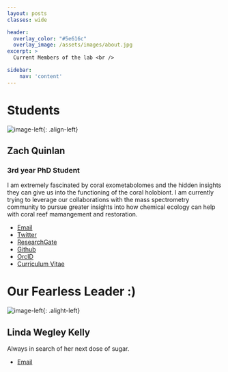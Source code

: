```yaml
---
layout: posts
classes: wide

header:
  overlay_color: "#5e616c"
  overlay_image: /assets/images/about.jpg
excerpt: >
  Current Members of the lab <br />

sidebar:
    nav: 'content'
---
```

# Students
![image-left]({{site.baseurl}}/assets/images/zaq2020.jpg){: .align-left}
## Zach Quinlan
### 3rd year PhD Student
I am extremely fascinated by coral exometabolomes and the hidden insights they can give us into the functioning of the coral holobiont. I am currently trying to leverage our collaborations with the mass spectrometry community to pursue greater insights into how chemical ecology can help with coral reef mamangement and restoration.

- [Email](mailto:zquinlan@gmail.com)
- [Twitter](https://www.twitter.com/zquinlan)
- [ResearchGate](https://www.researchgate.net/profile/zachary-quinlan)
- [Github](https://github.com/zquinlan)
- [OrcID](https://orcid.org/0000-0002-0351-8927)
- [Curriculum Vitae]({{site.baseurl}}/labMembers/cv/Quinlan_CV.pdf)

<!-- ![image-left]({{site.baseurl}}/assets/images/emily2021.jpg){: .align-left}
## Emily Nixon
### 1st year PhD Student


- [Email](mailto:en.nix96@gmail.com)
- [Twitter](https://www.twitter.com/)
- [ResearchGate](https://www.researchgate.net/profile/)
- [Github](https://github.com/)
- [OrcID](https://orcid.org/)
- [Curriculum Vitae]({{site.baseurl}}/labMembers/cv/)

![image-left]({{site.baseurl}}/assets/images/catherine2021.jpg){: .align-left}
## Catherine Mullenmeister
### 1st year PhD Student (Co-advised by Dr. Jen Smith)


- [Email](mailto:camullenm@gmail.com)
- [Twitter](https://www.twitter.com/)
- [ResearchGate](https://www.researchgate.net/profile/)
- [Github](https://github.com/)
- [OrcID](https://orcid.org/)
- [Curriculum Vitae]({{site.baseurl}}/labMembers/cv/) -->

# Our Fearless Leader :)
![image-left]({{site.baseurl}}/assets/images/fearlessLeader.jpg){: .alight-left}
## Linda Wegley Kelly
Always in search of her next dose of sugar.
- [Email](mailto:lwegley@ucsd.edu)

